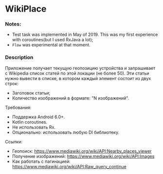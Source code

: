 # WikiPlace

### Notes: 
 * Test task was implemented in May of 2019. This was my first experience with coroutines(but I used RxJava a lot);
 * `Flow` was experimental at that moment.
 
### Description

Приложение получает текущую геопозицию устройства и запрашивает с Wikipedia список статей по этой локации (не более 50).
Эти статьи нужно вывести в списке, в котором каждый элемент состоит из двух строк:
* Заголовок статьи;
* Количество изображений в формате: "N изображений".

Требования:
- Поддержка Android 6.0+.
- Kotlin coroutines.
- Не использовать Rx.
- Опционально: использовать любую DI библиотеку.

Ссылки:
* Геопоиск: https://www.mediawiki.org/wiki/API:Nearby_places_viewer
* Получение изображений: https://www.mediawiki.org/wiki/API:Images
* Как работать с пагинацией: https://www.mediawiki.org/wiki/API:Raw_query_continue
